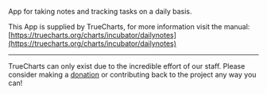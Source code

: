 App for taking notes and tracking tasks on a daily basis.


This App is supplied by TrueCharts, for more information visit the manual: [https://truecharts.org/charts/incubator/dailynotes](https://truecharts.org/charts/incubator/dailynotes)

---

TrueCharts can only exist due to the incredible effort of our staff.
Please consider making a [donation](https://truecharts.org/about/sponsor) or contributing back to the project any way you can!
